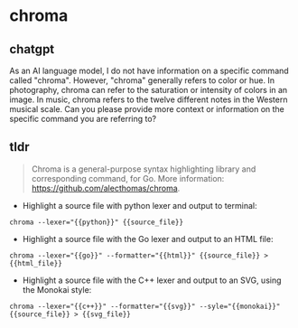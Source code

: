 # chroma 
## chatgpt 
As an AI language model, I do not have information on a specific command called "chroma". However, "chroma" generally refers to color or hue. In photography, chroma can refer to the saturation or intensity of colors in an image. In music, chroma refers to the twelve different notes in the Western musical scale. Can you please provide more context or information on the specific command you are referring to? 

## tldr 
 
> Chroma is a general-purpose syntax highlighting library and corresponding command, for Go.
> More information: <https://github.com/alecthomas/chroma>.

- Highlight a source file with python lexer and output to terminal:

`chroma --lexer="{{python}}" {{source_file}}`

- Highlight a source file with the Go lexer and output to an HTML file:

`chroma --lexer="{{go}}" --formatter="{{html}}" {{source_file}} > {{html_file}}`

- Highlight a source file with the C++ lexer and output to an SVG, using the Monokai style:

`chroma --lexer="{{c++}}" --formatter="{{svg}}" --syle="{{monokai}}" {{source_file}} > {{svg_file}}`
